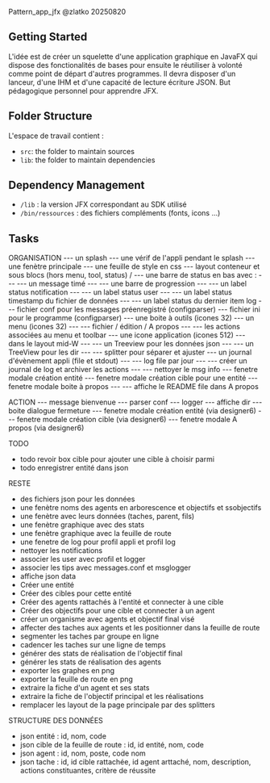 Pattern_app_jfx
@zlatko
20250820

## Getting Started

L'idée est de créer un squelette d'une application graphique en JavaFX qui dispose des fonctionalités de bases pour ensuite le réutiliser à volonté comme point de départ d'autres programmes. Il devra disposer d'un lanceur, d'une IHM et d'une capacité de lecture écriture JSON.
But pédagogique personnel pour apprendre JFX.

## Folder Structure

L'espace de travail contient :

- `src`: the folder to maintain sources
- `lib`: the folder to maintain dependencies

## Dependency Management

- `/lib` : la version JFX correspondant au SDK utilisé
- `/bin/ressources` : des fichiers compléments (fonts, icons ...)

## Tasks

ORGANISATION
--- un splash
--- une vérif de l'appli pendant le splash
--- une fenètre principale
--- une feuille de style en css
--- layout conteneur et sous blocs (hors menu, tool, status) / 
--- une barre de status en bas avec :
--- --- un message timé
--- --- une barre de progression
--- --- un label status notification
--- --- un label status user
--- --- un label status timestamp du fichier de données
--- --- un label status du dernier item log
--- fichier conf pour les messages préenregistré (configparser)
--- fichier ini pour le programme (configparser)
--- une boite à outils (icones 32)
--- un menu (icones 32)
--- --- fichier / édition / A propos
--- --- les actions associées au menu et toolbar
--- une icone application (icones 512)
--- dans le layout mid-W
--- --- un Treeview pour les données json
--- --- un TreeView pour les dir
--- --- splitter pour séparer et ajuster
--- un journal d'évènement appli (file et stdout)
--- --- log file par jour
--- --- créer un journal de log et archiver les actions
--- --- nettoyer le msg info
--- fenetre modale création entité
--- fenetre modale création cible pour une entité
--- fenetre modale boite à propos
--- --- affiche le README file dans A propos

ACTION
--- message bienvenue
--- parser conf
--- logger
--- affiche dir
--- boite dialogue fermeture
--- fenetre modale création entité (via designer6)
--- fenetre modale création cible (via designer6)
--- fenetre modale A propos (via designer6)

TODO
- todo revoir box cible pour ajouter une cible à choisir parmi
- todo enregistrer entité dans json

RESTE
- des fichiers json pour les données
- une fenètre noms des agents en arborescence et objectifs et ssobjectifs
- une fenètre avec leurs données (taches, parent, fils)
- une fenètre graphique avec des stats
- une fenètre graphique avec la feuille de route
- une fenetre de log pour profil appli et profil log
- nettoyer les notifications
- associer les user avec profil et logger
- associer les tips avec messages.conf et msglogger
- affiche json data
- Créer une entité
- Créer des cibles pour cette entité
- Créer des agents rattachés à l'entité et connecter à une cible
- Créer des objectifs pour une cible et connecter à un agent
- créer un organisme avec agents et objectif final visé
- affecter des taches aux agents et les positionner dans la feuille de route
- segmenter les taches par groupe en ligne
- cadencer les taches sur une ligne de temps
- générer des stats de réalisation de l'objectif final
- générer les stats de réalisation des agents
- exporter les graphes en png
- exporter la feuille de route en png
- extraire la fiche d'un agent et ses stats
- extraire la fiche de l'objectif principal et les réalisations
- remplacer les layout de la page principale par des splitters

STRUCTURE DES DONNÉES
- json entité : id, nom, code
- json cible de la feuille de route : id, id entité, nom, code
- json agent : id, nom, poste, code nom
- json tache : id, id cible rattachée, id agent arttaché, nom, description, actions constituantes, critère de réussite
